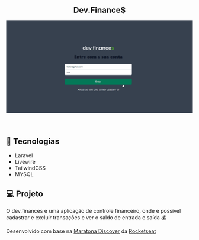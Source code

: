 <div style="display:flex; flex-direction: column; align-items:center">
    <h2 style="margin-bottom: 15px;">Dev.Finance$</h2>
    <img src="public/images/readme.gif" alt="readme" style="width: 60vw;" />
</div><br><br>


## 🚀 Tecnologias

* Laravel
* Livewire
* TailwindCSS
* MYSQL

## 💻 Projeto

O dev.finances é uma aplicação de controle financeiro, onde é possível cadastrar e excluir transações e ver o saldo de entrada e saída 💰

Desenvolvido com base na <a href="https://maratonadiscover.rocketseat.com.br/">Maratona Discover</a> da <a href="https://github.com/Rocketseat">Rocketseat</a>
